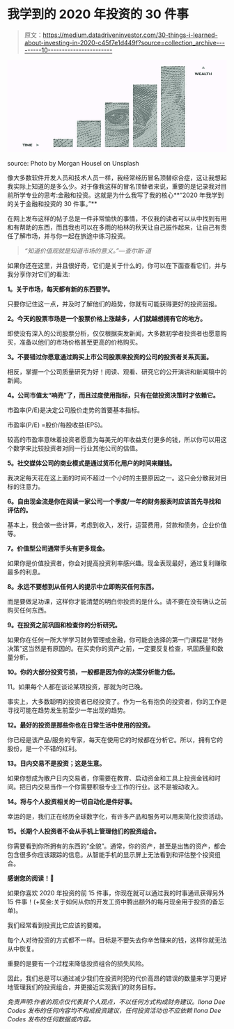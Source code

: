# 我学到的 2020 年投资的 30 件事

> 原文：<https://medium.datadriveninvestor.com/30-things-i-learned-about-investing-in-2020-c45f7e1d449f?source=collection_archive---------10----------------------->

![](img/0005e07a0e7cb2986f311bbb006abb2b.png)

source: Photo by Morgan Housel on Unsplash

像大多数软件开发人员和技术人员一样，我经常经历冒名顶替综合症，这让我想起我实际上知道的是多么少。对于像我这样的冒名顶替者来说，重要的是记录我对目前所学专业的思考:金融和投资。这就是为什么我写了我的核心**“2020 年我学到的关于金融和投资的 30 件事。”**

在网上发布这样的帖子总是一件非常愉快的事情，不仅我的读者可以从中找到有用和有帮助的东西，而且我也可以在多雨的柏林的秋天让自己振作起来，让自己有责任了解市场，并与你一起在旅途中练习投资。

> *“知道价值观就是知道市场的意义。”—查尔斯·道*

如果你还在这里，并且很好奇，它们是关于什么的，你可以在下面查看它们，并与我分享你对它们的看法:

**1。关于市场，每天都有新的东西要学。**

只要你记住这一点，并及时了解他们的趋势，你就有可能获得更好的投资回报。

**2。今天的股票市场是一个股票价格上涨越多，人们就越想拥有它的地方。**

即使没有深入的公司股票分析，仅仅根据突发新闻，大多数初学者投资者也愿意购买，准备以他们的市场价格甚至更高的价格购买。

**3。不要错过你愿意通过购买上市公司股票来投资的公司的投资者关系页面。**

相反，掌握一个公司质量研究为好！阅读、观看、研究它的公开演讲和新闻稿中的新闻。

**4。公司市值太“响亮”了，而且过度使用指标，只有在做投资决策时才依赖它。**

市盈率(P/E)是决定公司股价走势的首要基本指标。

市盈率(P/E) =股价/每股收益(EPS)。

较高的市盈率意味着投资者愿意为每美元的年收益支付更多的钱，所以你可以用这个数字来比较投资者对同一行业其他公司的估值。

**5。社交媒体公司的商业模式是通过货币化用户的时间来赚钱。**

我决定每天花在这上面的时间不超过一个小时的主要原因之一。这只会分散我对目标的注意力。

**6。自由现金流是你在阅读一家公司一个季度/一年的财务报表时应该首先寻找和评估的。**

基本上，我会做一些计算，考虑到收入，发行，运营费用，贷款和债务，企业价值等。

**7。价值型公司通常手头有更多现金。**

如果你是价值投资者，你会对提高投资利率感兴趣。现金表现最好，通过复利赚取最多的利息。

**8。永远不要想到从任何人的提示中立即购买任何东西。**

而是要做足功课，这样你才能清楚的明白你投资的是什么。请不要在没有确认之前购买任何东西。

**9。在投资之前巩固和检查你的分析研究。**

如果你在任何一所大学学习财务管理或金融，你可能会选择的第一门课程是“财务决策”这当然是有原因的。在买卖你的资产之前，一定要反复检查，巩固质量和数量分析。

**10。你的大部分投资亏损，一般都是因为你的决策分析能力低。**

11。如果每个人都在谈论某项投资，那就为时已晚。

事实上，大多数聪明的投资者已经投资了。作为一名有抱负的投资者，你的工作是寻找可能在趋势发生前至少一年出现的趋势。

**12。最好的投资是那些你也在日常生活中使用的投资。**

你已经是该产品/服务的专家，每天在使用它的时候都在分析它。所以，拥有它的股份，是一个不错的红利。

**13。日内交易不是投资；这是生意。**

如果你想成为散户日内交易者，你需要在教育、启动资金和工具上投资金钱和时间。把日内交易当作一个你需要积极专业工作的行业。这不是被动收入。

**14。将与个人投资相关的一切自动化是件好事。**

幸运的是，我们正在经历全球数字化，有许多产品和服务可以用来简化投资活动。

**15。长期个人投资者不会从手机上管理他们的投资组合。**

你需要看到你所拥有的东西的“全貌”。通常，你的资产，甚至是出售的资产，都会包含很多你应该跟踪的信息。从智能手机的显示屏上无法看到和评估整个投资组合。

**感谢您的阅读！**🙏

如果你喜欢 2020 年投资的前 15 件事，你现在就可以通过我的时事通讯获得另外 15 件事！(+奖金:关于如何从你的开发工资中腾出额外的每月现金用于投资的备忘单)。

我们经常看到投资比它应该的要难。

每个人对待投资的方式都不一样。目标是不要失去你辛苦赚来的钱，这样你就无法从中恢复。

重要的是要有一个过程来降低投资组合的损失风险。

因此，我们总是可以通过减少我们在投资时犯的代价高昂的错误的数量来学习更好地管理我们的投资组合，并更接近实现我们的财务目标。

*免责声明:作者的观点仅代表其个人观点，不以任何方式构成财务建议。Ilona Dee Codes 发布的任何内容均不构成投资建议，任何投资活动也不应依赖 Ilona Dee Codes 发布的任何数据或内容。*